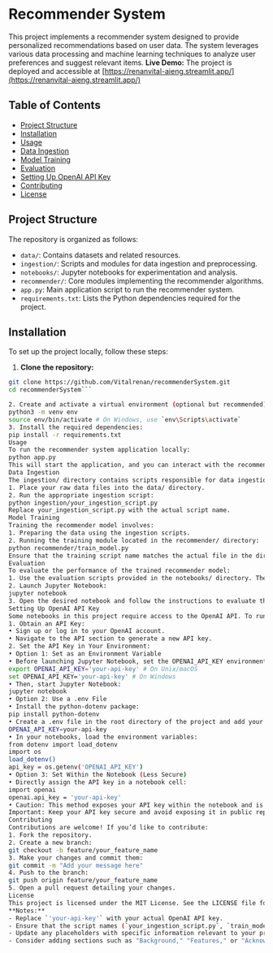 # Recommender System
This project implements a recommender system designed to provide personalized recommendations based on user data. The system leverages various data processing and machine learning techniques to analyze user preferences and suggest relevant items.
**Live Demo:** The project is deployed and accessible at [https://renanvital-aieng.streamlit.app/](https://renanvital-aieng.streamlit.app/)
## Table of Contents
- [Project Structure](#project-structure)
- [Installation](#installation)
- [Usage](#usage)
- [Data Ingestion](#data-ingestion)
- [Model Training](#model-training)
- [Evaluation](#evaluation)
- [Setting Up OpenAI API Key](#setting-up-openai-api-key)
- [Contributing](#contributing)
- [License](#license)
## Project Structure
The repository is organized as follows:
- `data/`: Contains datasets and related resources.
- `ingestion/`: Scripts and modules for data ingestion and preprocessing.
- `notebooks/`: Jupyter notebooks for experimentation and analysis.
- `recommender/`: Core modules implementing the recommender algorithms.
- `app.py`: Main application script to run the recommender system.
- `requirements.txt`: Lists the Python dependencies required for the project.
## Installation
To set up the project locally, follow these steps:
1. **Clone the repository:**
```bash
git clone https://github.com/Vitalrenan/recommenderSystem.git
cd recommenderSystem```

2. Create and activate a virtual environment (optional but recommended):
python3 -m venv env
source env/bin/activate # On Windows, use `env\Scripts\activate`
3. Install the required dependencies:
pip install -r requirements.txt
Usage
To run the recommender system application locally:
python app.py
This will start the application, and you can interact with the recommender system as per the implemented interface.
Data Ingestion
The ingestion/ directory contains scripts responsible for data ingestion and preprocessing. To ingest and preprocess data:
1. Place your raw data files into the data/ directory.
2. Run the appropriate ingestion script:
python ingestion/your_ingestion_script.py
Replace your_ingestion_script.py with the actual script name.
Model Training
Training the recommender model involves:
1. Preparing the data using the ingestion scripts.
2. Running the training module located in the recommender/ directory:
python recommender/train_model.py
Ensure that the training script name matches the actual file in the directory.
Evaluation
To evaluate the performance of the trained recommender model:
1. Use the evaluation scripts provided in the notebooks/ directory. These Jupyter notebooks contain code to assess model accuracy, precision, recall, and other relevant metrics.
2. Launch Jupyter Notebook:
jupyter notebook
3. Open the desired notebook and follow the instructions to evaluate the model.
Setting Up OpenAI API Key
Some notebooks in this project require access to the OpenAI API. To run these notebooks, you’ll need to set up your OpenAI API key:
1. Obtain an API Key:
• Sign up or log in to your OpenAI account.
• Navigate to the API section to generate a new API key.
2. Set the API Key in Your Environment:
• Option 1: Set as an Environment Variable
• Before launching Jupyter Notebook, set the OPENAI_API_KEY environment variable in your terminal:
export OPENAI_API_KEY='your-api-key' # On Unix/macOS
set OPENAI_API_KEY='your-api-key' # On Windows
• Then, start Jupyter Notebook:
jupyter notebook
• Option 2: Use a .env File
• Install the python-dotenv package:
pip install python-dotenv
• Create a .env file in the root directory of the project and add your API key:
OPENAI_API_KEY=your-api-key
• In your notebooks, load the environment variables:
from dotenv import load_dotenv
import os
load_dotenv()
api_key = os.getenv('OPENAI_API_KEY')
• Option 3: Set Within the Notebook (Less Secure)
• Directly assign the API key in a notebook cell:
import openai
openai.api_key = 'your-api-key'
• Caution: This method exposes your API key within the notebook and is not recommended for shared environments.
Important: Keep your API key secure and avoid exposing it in public repositories or shared environments.
Contributing
Contributions are welcome! If you’d like to contribute:
1. Fork the repository.
2. Create a new branch:
git checkout -b feature/your_feature_name
3. Make your changes and commit them:
git commit -m "Add your message here"
4. Push to the branch:
git push origin feature/your_feature_name
5. Open a pull request detailing your changes.
License
This project is licensed under the MIT License. See the LICENSE file for more details.
**Notes:**
- Replace `'your-api-key'` with your actual OpenAI API key.
- Ensure that the script names (`your_ingestion_script.py`, `train_model.py`) match the actual filenames in your repository.
- Update any placeholders with specific information relevant to your project.
- Consider adding sections such as "Background," "Features," or "Acknowledgments" as needed
